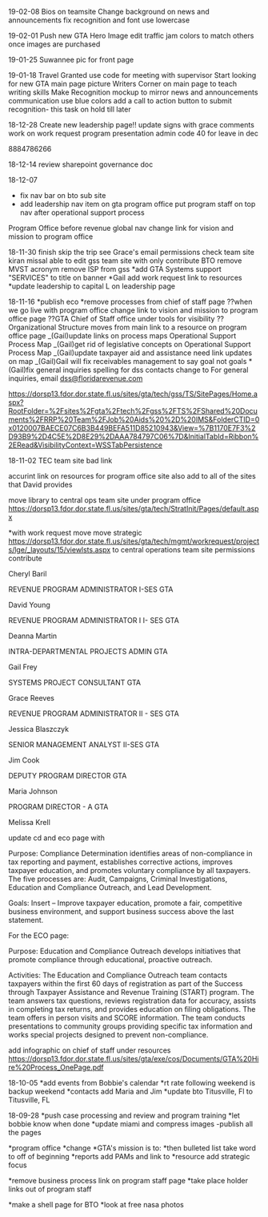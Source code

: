 19-02-08
Bios on teamsite
Change background on news and announcements
fix recognition and font use lowercase

19-02-01
Push new GTA Hero Image
edit traffic jam colors to match others once images are purchased

19-01-25
Suwannee pic for front page

19-01-18
Travel Granted use code for meeting with supervisor
Start looking for new GTA main page picture
Writers Corner on main page to teach writing skills
Make Recognition mockup to mirror news and announcements communication use blue colors
add a call to action button to submit recognition- this task on hold till later

18-12-28
Create new leadership page!!
update signs with grace comments
work on work request program presentation
admin code 40 for leave in dec

8884786266

18-12-14
review sharepoint governance doc

18-12-07

- fix nav bar on bto sub site
- add leadership nav item on gta program office
  put program staff on top nav after operational support process

Program Office before revenue global nav
change link for vision and mission to program office

18-11-30
finish skip the trip see Grace's email
permissions check team site kiran missal able to edit gss team site with only contribute
BTO
remove MVST acronym
remove ISP from gss
*add GTA Systems support "SERVICES" to title on banner
*Gail add work request link to resources
\*update leadership to capital L on leadership page

18-11-16
*publish eco
*remove processes from chief of staff page
??when we go live with program office change link to vision and mission to program office page
??GTA Chief of Staff office under tools for visibility
??Organizational Structure moves from main link to a resource on program office page
_(Gail)update links on process maps Operational Support Process Map
_(Gail)get rid of legislative concepts on Operational Support Process Map
_(Gail)update taxpayer aid and assistance need link updates on map
_(Gail)Gail will fix receivables management to say goal not goals
\*(Gail)fix general inquiries spelling for dss contacts change to
For general inquiries, email dss@floridarevenue.com

https://dorsp13.fdor.dor.state.fl.us/sites/gta/tech/gss/TS/SitePages/Home.aspx?RootFolder=%2Fsites%2Fgta%2Ftech%2Fgss%2FTS%2FShared%20Documents%2FRRP%20Team%2FJob%20Aids%20%2D%20IMS&FolderCTID=0x0120007BAECE07C6B3B449BEFA511D85210943&View=%7B1170E7F3%2D93B9%2D4C5E%2D8E29%2DAAA784797C06%7D&InitialTabId=Ribbon%2ERead&VisibilityContext=WSSTabPersistence

18-11-02
TEC team site bad link

accurint link on resources for program office site
also add to all of the sites that David provides

move library to central ops team site under program office
https://dorsp13.fdor.dor.state.fl.us/sites/gta/tech/StratInit/Pages/default.aspx

\*with work request move
move strategic https://dorsp13.fdor.dor.state.fl.us/sites/gta/tech/mgmt/workrequest/projects/lge/_layouts/15/viewlsts.aspx
to central operations team site
permissions contribute

Cheryl Baril

REVENUE PROGRAM ADMINISTRATOR I-SES GTA

David Young

REVENUE PROGRAM ADMINISTRATOR I I- SES GTA

Deanna Martin

INTRA-DEPARTMENTAL PROJECTS ADMIN GTA

Gail Frey

SYSTEMS PROJECT CONSULTANT GTA

Grace Reeves

REVENUE PROGRAM ADMINISTRATOR II - SES GTA

Jessica Blaszczyk

SENIOR MANAGEMENT ANALYST II-SES GTA

Jim Cook

DEPUTY PROGRAM DIRECTOR GTA

Maria Johnson

PROGRAM DIRECTOR - A GTA

Melissa Krell

update cd and eco page with

Purpose: Compliance Determination identifies areas of non-compliance in tax reporting and payment, establishes corrective actions, improves taxpayer education, and promotes voluntary compliance by all taxpayers. The five processes are: Audit, Campaigns, Criminal Investigations, Education and Compliance Outreach, and Lead Development.

Goals: Insert – Improve taxpayer education, promote a fair, competitive business environment, and support business success above the last statement.

For the ECO page:

Purpose: Education and Compliance Outreach develops initiatives that promote compliance through educational, proactive outreach.

Activities: The Education and Compliance Outreach team contacts taxpayers within the first 60 days of registration as part of the Success through Taxpayer Assistance and Revenue Training (START) program. The team answers tax questions, reviews registration data for accuracy, assists in completing tax returns, and provides education on filing obligations. The team offers in person visits and SCORE information. The team conducts presentations to community groups providing specific tax information and works special projects designed to prevent non-compliance.

add infographic on chief of staff under resources
https://dorsp13.fdor.dor.state.fl.us/sites/gta/exe/cos/Documents/GTA%20Hire%20Process_OnePage.pdf

18-10-05
*add events from Bobbie's calendar
*rt rate following weekend is backup weekend
*contacts add Maria and Jim
*update bto Titusville, Fl to Titusville, FL

18-09-28
*push case processing and review and program training
*let bobbie know when done
\*update miami and compress images
-publish all the pages

*program office
*change
*GTA's mission is to:
*then bulleted list take word to off of beginning
*reports add PAMs and link to
*resource add strategic focus

*remove business process link on program staff page
*take place holder links out of program staff

*make a shell page for BTO
*look at free nasa photos
